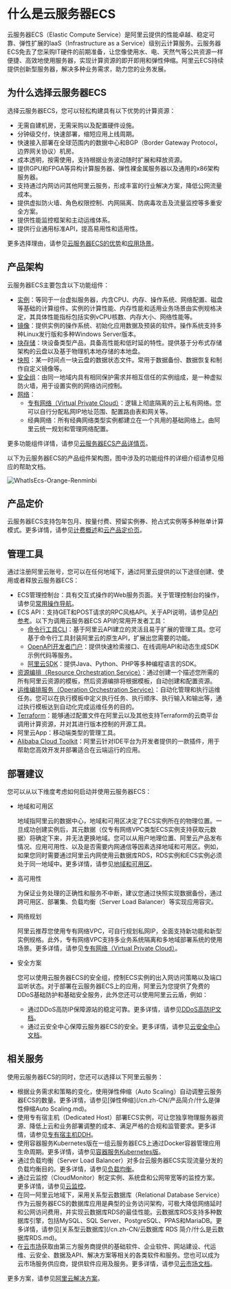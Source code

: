 # 什么是云服务器ECS

云服务器ECS（Elastic Compute Service）是阿里云提供的性能卓越、稳定可靠、弹性扩展的IaaS（Infrastructure as a Service）级别云计算服务。云服务器ECS免去了您采购IT硬件的前期准备，让您像使用水、电、天然气等公共资源一样便捷、高效地使用服务器，实现计算资源的即开即用和弹性伸缩。阿里云ECS持续提供创新型服务器，解决多种业务需求，助力您的业务发展。



## 为什么选择云服务器ECS

选择云服务器ECS，您可以轻松构建具有以下优势的计算资源：

-   无需自建机房，无需采购以及配置硬件设施。
-   分钟级交付，快速部署，缩短应用上线周期。
-   快速接入部署在全球范围内的数据中心和BGP（Border Gateway Protocol，边界网关协议）机房。
-   成本透明，按需使用，支持根据业务波动随时扩展和释放资源。
-   提供GPU和FPGA等异构计算服务器、弹性裸金属服务器以及通用的x86架构服务器。
-   支持通过内网访问其他阿里云服务，形成丰富的行业解决方案，降低公网流量成本。
-   提供虚拟防火墙、角色权限控制、内网隔离、防病毒攻击及流量监控等多重安全方案。
-   提供性能监控框架和主动运维体系。
-   提供行业通用标准API，提高易用性和适用性。

更多选择理由，请参见[云服务器ECS的优势](/cn.zh-CN/产品简介/产品优势.md)和[应用场景](/cn.zh-CN/产品简介/应用场景.md)。

## 产品架构

云服务器ECS主要包含以下功能组件：

-   [实例](/cn.zh-CN/实例/实例概述.md)：等同于一台虚拟服务器，内含CPU、内存、操作系统、网络配置、磁盘等基础的计算组件。实例的计算性能、内存性能和适用业务场景由实例规格决定，其具体性能指标包括实例vCPU核数、内存大小、网络性能等。
-   [镜像](/cn.zh-CN/镜像/镜像概述.md)：提供实例的操作系统、初始化应用数据及预装的软件。操作系统支持多种Linux发行版和多种Windows Server版本。
-   [块存储](/cn.zh-CN/块存储/块存储介绍/块存储概述.md)：块设备类型产品，具备高性能和低时延的特性。提供基于分布式存储架构的云盘以及基于物理机本地存储的本地盘。
-   [快照](/cn.zh-CN/快照/快照概述.md)：某一时间点一块云盘的数据状态文件。常用于数据备份、数据恢复和制作自定义镜像等。
-   [安全组](/cn.zh-CN/安全/安全组/安全组概述.md)：由同一地域内具有相同保护需求并相互信任的实例组成，是一种虚拟防火墙，用于设置实例的网络访问控制。
-   [网络](/cn.zh-CN/网络/网络类型.md)：
    -   [专有网络（Virtual Private Cloud）](/cn.zh-CN/产品简介/什么是专有网络.md)：逻辑上彻底隔离的云上私有网络。您可以自行分配私网IP地址范围、配置路由表和网关等。
    -   经典网络：所有经典网络类型实例都建立在一个共用的基础网络上。由阿里云统一规划和管理网络配置。

更多功能组件详情，请参见[云服务器ECS产品详情页](https://www.aliyun.com/product/ecs)。

以下为云服务器ECS的产品组件架构图，图中涉及的功能组件的详细介绍请参见相应的帮助文档。

![WhatIsEcs-Orange-Renminbi](https://static-aliyun-doc.oss-accelerate.aliyuncs.com/assets/img/zh-CN/2144684161/p85840.png)

## 产品定价

云服务器ECS支持包年包月、按量付费、预留实例券、抢占式实例等多种账单计算模式。更多详情，请参见[计费概述](/cn.zh-CN/产品计费/计费概述.md)和[云产品定价页](https://www.aliyun.com/price/product#/ecs/detail)。

## 管理工具

通过注册阿里云账号，您可以在任何地域下，通过阿里云提供的以下途径创建、使用或者释放云服务器ECS：

-   ECS管理控制台：具有交互式操作的Web服务页面。关于管理控制台的操作，请参见[常用操作导航](/cn.zh-CN/最佳实践/常用操作导航.md)。
-   ECS API：支持GET和POST请求的RPC风格API。关于API说明，请参见[API参考](/cn.zh-CN/API参考/API简介.md)。以下为调用云服务器ECS API的常用开发者工具：
    -   [命令行工具CLI]()：基于阿里云API建立的灵活且易于扩展的管理工具。您可基于命令行工具封装阿里云的原生API，扩展出您需要的功能。
    -   [OpenAPI开发者门户](https://next.api.aliyun.com/api/Ecs/2014-05-26)：提供快速检索接口、在线调用API和动态生成SDK示例代码等服务。
    -   [阿里云SDK](https://next.api.aliyun.com/api-tools/sdk/Ecs?version=2014-05-26)：提供Java、Python、PHP等多种编程语言的SDK。
-   [资源编排（Resource Orchestration Service）](/cn.zh-CN/产品简介/什么是资源编排服务.md)：通过创建一个描述您所需的所有阿里云资源的模板，然后资源编排将根据模板，自动创建和配置资源。
-   [运维编排服务（Operation Orchestration Service）](/cn.zh-CN/运维与监控/运维编排/运维编排服务概述.md)：自动化管理和执行运维任务。您可以在执行模板中定义执行任务、执行顺序、执行输入和输出等，通过执行模板达到自动化完成运维任务的目的。
-   [Terraform](/cn.zh-CN/部署与弹性/Terraform/Terraform概述.md)：能够通过配置文件在阿里云以及其他支持Terraform的云商平台调用计算资源，并对其进行版本控制的开源工具。
-   阿里云App：移动端类型的管理工具。
-   [Alibaba Cloud Toolkit](https://help.aliyun.com/product/29966.html)：阿里云针对IDE平台为开发者提供的一款插件，用于帮助您高效开发并部署适合在云端运行的应用。

## 部署建议

您可以从以下维度考虑如何启动并使用云服务器ECS：

-   地域和可用区

    地域指阿里云的数据中心，地域和可用区决定了ECS实例所在的物理位置。一旦成功创建实例后，其元数据（仅专有网络VPC类型ECS实例支持获取元数据）将确定下来，并无法更换地域。您可以从用户地理位置、阿里云产品发布情况、应用可用性、以及是否需要内网通信等因素选择地域和可用区。例如，如果您同时需要通过阿里云内网使用云数据库RDS，RDS实例和ECS实例必须处于同一地域中。更多详情，请参见[地域和可用区]()。

-   高可用性

    为保证业务处理的正确性和服务不中断，建议您通过快照实现数据备份，通过跨可用区、部署集、负载均衡（Server Load Balancer）等实现应用容灾。

-   网络规划

    阿里云推荐您使用专有网络VPC，可自行规划私网IP，全面支持新功能和新型实例规格。此外，专有网络VPC支持多业务系统隔离和多地域部署系统的使用场景。更多详情，请参见[专有网络（Virtual Private Cloud）](/cn.zh-CN/产品简介/什么是专有网络.md)。

-   安全方案

    您可以使用云服务器ECS的安全组，控制ECS实例的出入网访问策略以及端口监听状态。对于部署在云服务器ECS上的应用，阿里云为您提供了免费的DDoS基础防护和基础安全服务，此外您还可以使用阿里云云盾，例如：

    -   通过DDoS高防IP保障源站的稳定可靠。更多详情，请参见[DDoS高防IP文档](/cn.zh-CN/DDoS高防（旧版）/产品简介/什么是DDoS高防IP.md)。
    -   通过云安全中心保障云服务器ECS的安全。更多详情，请参见[云安全中心文档](/cn.zh-CN/产品简介/什么是云安全中心.md)。

## 相关服务

使用云服务器ECS的同时，您还可以选择以下阿里云服务：

-   根据业务需求和策略的变化，使用弹性伸缩（Auto Scaling）自动调整云服务器ECS的数量。更多详情，请参见[弹性伸缩](/cn.zh-CN/产品简介/什么是弹性伸缩Auto Scaling.md)。
-   使用专有宿主机（Dedicated Host）部署ECS实例，可让您独享物理服务器资源、降低上云和业务部署调整的成本、满足严格的合规和监管要求。更多详情，请参见[专有宿主机DDH](/cn.zh-CN/产品简介/什么是专有宿主机DDH.md)。
-   使用容器服务Kubernetes版在一组云服务器ECS上通过Docker容器管理应用生命周期。更多详情，请参见[容器服务Kubernetes版](/cn.zh-CN/产品简介/什么是容器服务Kubernetes版.md)。
-   通过负载均衡（Server Load Balancer）对多台云服务器ECS实现流量分发的负载均衡目的。更多详情，请参见[负载均衡](/cn.zh-CN/传统型负载均衡CLB/CLB产品简介/什么是负载均衡.md)。
-   通过云监控（CloudMonitor）制定实例、系统盘和公网带宽等的监控方案。更多详情，请参见[云监控](/cn.zh-CN/产品简介/什么是云监控.md)。
-   在同一阿里云地域下，采用关系型云数据库（Relational Database Service）作为云服务器ECS的数据库应用是典型的业务访问架构，可极大降低网络延时和公网访问费用，并实现云数据库RDS的最佳性能。云数据库RDS支持多种数据库引擎，包括MySQL、SQL Server、PostgreSQL、PPAS和MariaDB。更多详情，请参见[关系型云数据库](/cn.zh-CN/云数据库 RDS 简介/什么是云数据库RDS.md)。
-   在[云市场](https://market.aliyun.com/)获取由第三方服务商提供的基础软件、企业软件、网站建设、代运维、云安全、数据及API、解决方案等相关的各类软件和服务。您也可以成为云市场服务供应商，提供软件应用及服务。更多详情，请参见[云市场文档]()。

更多方案，请参见[阿里云解决方案](https://www.aliyun.com/solution/all)。

